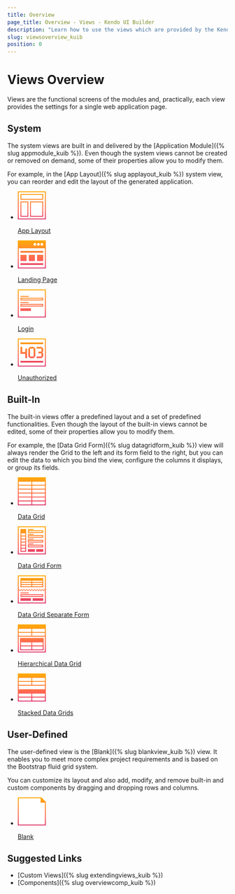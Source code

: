 ```yaml
---
title: Overview
page_title: Overview - Views - Kendo UI Builder
description: "Learn how to use the views which are provided by the Kendo UI Builder tool when creating and managing Angular and AngularJS-based web applications."
slug: viewsoverview_kuib
position: 0
---
```


# Views Overview

Views are the functional screens of the modules and, practically, each view provides the settings for a single web application page.

<div class="container-fluid">
<div class="row separator-bottom">
<div class="col-md-4 card-list-info">
    <h2>System</h2>
    <p>The system views are built in and delivered by the [Application Module]({% slug appmodule_kuib %}). Even though the system views cannot be created or removed on demand, some of their properties allow you to modify them.</p> <p>For example, in the [App Layout]({% slug applayout_kuib %}) system view, you can reorder and edit the layout of the generated application.</p>
</div>
<div class="col-md-8">
    <ul class="card-list row">
        <li class="col-xs-4 col-md-3">
            <a href="{% slug applayout_kuib %}">
                <img src="../images/icons/views/App-Layout.svg" width="64" height="64" alt="App Layout" title="App Layout"/>
                <p>App Layout</p>
            </a>
        </li>
        <li class="col-xs-4 col-md-3">
            <a href="{% slug landingpage_kuib %}">
                <img src="../images/icons/views/Landing-Page.svg" width="64" height="64" alt="Landing Page" title="Landing Page"/>
                <p>Landing Page</p>
            </a>
        </li>
        <li class="col-xs-4 col-md-3">
            <a href="{% slug login_kuib %}">
                <img src="../images/icons/views/Login.svg" width="64" height="64" alt="Login" title="Login"/>
                <p>Login</p>
            </a>
        </li>
        <li class="col-xs-4 col-md-3">
            <a href="{% slug unauthorized_kuib %}">
                <img src="../images/icons/views/Unauthorized.svg" width="64" height="64" alt="Login" title="Unauthorized"/>
                <p>Unauthorized</p>
            </a>
        </li>
    </ul>
</div>
</div>
<div class="row separator-bottom">
<div class="col-md-4 card-list-info">
    <h2>Built-In</h2>
    <p>The built-in views offer a predefined layout and a set of predefined functionalities. Even though the layout of the built-in views cannot be edited, some of their properties allow you to modify them.</p> <p>For example, the [Data Grid Form]({% slug datagridform_kuib %}) view will always render the Grid to the left and its form field to the right, but you can edit the data to which you bind the view, configure the columns it displays, or group its fields.</p>
</div>
<div class="col-md-8">
    <ul class="card-list row">
        <li class="col-xs-4 col-md-3">
            <a href="{% slug datagrid_kuib %}">
                <img src="../images/icons/views/Data-Grid.svg" width="64" height="64" alt="Data Grid" title="Data Grid"/>
                <p>Data Grid</p>
            </a>
        </li>
        <li class="col-xs-4 col-md-3">
            <a href="{% slug datagridform_kuib %}">
                <img src="../images/icons/views/Data-Grid-Form.svg" width="64" height="64" alt="Data Grid Form" title="Data Grid Form"/>
                <p>Data Grid Form</p>
            </a>
        </li>
        <li class="col-xs-4 col-md-3">
            <a href="{% slug datagridseparateform_kuib %}">
                <img src="../images/icons/views/Data-Grid-Separate-Form.svg" width="64" height="64" alt="Data Grid Separate Form" title="Data Grid Separate Form"/>
                <p>Data Grid Separate Form</p>
            </a>
        </li>
        <li class="col-xs-4 col-md-3">
            <a href="{% slug hierarchicaldatagrid_kuib %}">
                <img src="../images/icons/views/Hierarchical-Data-Grid.svg" width="64" height="64" alt="Hierarchical Data Grid" title="Hierarchical Data Grid"/>
                <p>Hierarchical Data Grid</p>
            </a>
        </li>
        <li class="col-xs-4 col-md-3">
            <a href="{% slug stackeddatagrids_kuib %}">
                <img src="../images/icons/views/Stacked-Data-Grids.svg" width="64" height="64" alt="Stacked Data Grids" title="Stacked Data Grids"/>
                <p>Stacked Data Grids</p>
            </a>
        </li>
    </ul>
</div>
</div>
<div class="row separator-bottom">
<div class="col-md-4 card-list-info">
    <h2>User-Defined</h2>
    <p>The user-defined view is the [Blank]({% slug blankview_kuib %}) view. It enables you to meet more complex project requirements and is based on the Bootstrap fluid grid system.</p> <p>You can customize its layout and also add, modify, and remove built-in and custom components by dragging and dropping rows and columns.</p>
</div>
<div class="col-md-8">
    <ul class="card-list row">
        <li class="col-xs-4 col-md-3">
            <a href="{% slug blankview_kuib %}">
                <img src="../images/icons/views/Blank.svg" width="64" height="64" alt="Blank" title="Blank"/>
                <p>Blank</p>
            </a>
        </li>
    </ul>
</div>
</div>

## Suggested Links

* [Custom Views]({% slug extendingviews_kuib %})
* [Components]({% slug overviewcomp_kuib %})
